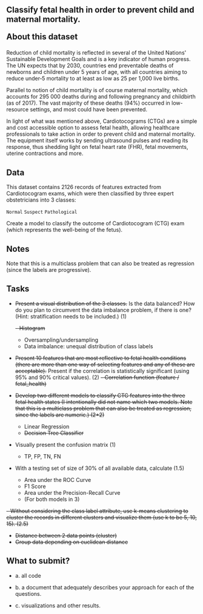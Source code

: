 <h2>
  Classify fetal health in order to prevent child and maternal mortality.

  About this dataset
</h2>
 

Reduction of child mortality is reflected in several of the United Nations' Sustainable Development Goals and is a key indicator of human progress. 
The UN expects that by 2030, countries end preventable deaths of newborns and children under 5 years of age, with all countries aiming to reduce under‑5 mortality to at least as low as 25 per 1,000 live births. 

Parallel to notion of child mortality is of course maternal mortality, which accounts for 295 000 deaths during and following pregnancy and childbirth (as of 2017). The vast majority of these deaths (94%) occurred in low-resource settings, and most could have been prevented. 

In light of what was mentioned above, Cardiotocograms (CTGs) are a simple and cost accessible option to assess fetal health, allowing healthcare professionals to take action in order to prevent child and maternal mortality. The equipment itself works by sending ultrasound pulses and reading its response, thus shedding light on fetal heart rate (FHR), fetal movements, uterine contractions and more. 
 


<h2>Data</h2>
This dataset contains 2126 records of features extracted from Cardiotocogram exams, which were then classified by three expert obstetricians into 3 classes: 

`Normal` 
`Suspect` 
`Pathological` 

Create a model to classify the outcome of Cardiotocogram (CTG) exam (which represents the well-being of the fetus). 
 


<h2>Notes</h2>
Note that this is a multiclass problem that can also be treated as regression (since the labels are progressive). 
 


<h2>Tasks</h2>

- <s>Present a visual distribution of the 3 classes.</s> Is the data balanced? How do you plan to circumvent the data imbalance problem, if there is one? (Hint: stratification needs to be included.) (1) 

   <s>- Histogram</s>
    - Oversampling/undersampling 
    - Data imbalance: unequal distribution of class labels 

- <s>Present 10 features that are most reflective to fetal health conditions (there are more than one way of selecting features and any of these are acceptable).</s> Present if the correlation is statistically significant (using 95% and 90% critical values). (2) 
  <s>- Correlation function (feature / fetal_health) </s>

- <s>Develop two different models to classify CTG features into the three fetal health states (I intentionally did not name which two models. Note that this is a multiclass problem that can also be treated as regression, since the labels are numeric.) (2+2) </s>
  - Linear Regression 
  - <s>Decision Tree Classifier</s>

- Visually present the confusion matrix (1) 
  - TP, FP, TN, FN 

- With a testing set of size of 30% of all available data, calculate (1.5) 
  - Area under the ROC Curve 
  - F1 Score 
  - Area under the Precision-Recall Curve 
  - (For both models in 3) 

<s>- Without considering the class label attribute, use k-means clustering to cluster the records in different clusters and visualize them (use k to be 5, 10, 15). (2.5) 
  - Distance between 2 data points (cluster) 
  - Group data depending on euclidean distance </s>


<h2>What to submit?</h2> 

- a. all code 
 
- b. a document that adequately describes your approach for each of the questions. 
  
- c. visualizations and other results. 

 
